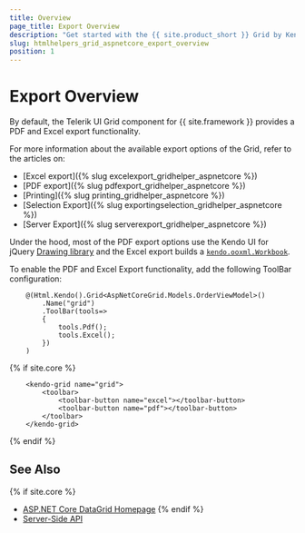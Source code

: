 ```yaml
---
title: Overview
page_title: Export Overview
description: "Get started with the {{ site.product_short }} Grid by Kendo UI and learn how to configure the export functionality of the widget."
slug: htmlhelpers_grid_aspnetcore_export_overview
position: 1
---
```


# Export Overview

By default, the Telerik UI Grid component for {{ site.framework }} provides a PDF and Excel export functionality.

For more information about the available export options of the Grid, refer to the articles on:
* [Excel export]({% slug excelexport_gridhelper_aspnetcore %})
* [PDF export]({% slug pdfexport_gridhelper_aspnetcore %})
* [Printing]({% slug printing_gridhelper_aspnetcore %})
* [Selection Export]({% slug exportingselection_gridhelper_aspnetcore %})
* [Server Export]({% slug serverexport_gridhelper_aspnetcore %})

Under the hood, most of the PDF export options use the Kendo UI for jQuery [Drawing library](https://docs.telerik.com/kendo-ui/framework/drawing/overview) and the Excel export builds a [`kendo.ooxml.Workbook`](https://docs.telerik.com/kendo-ui/api/javascript/ooxml/workbook).

To enable the PDF and Excel Export functionality, add the following ToolBar configuration:

```HtmlHelper
    @(Html.Kendo().Grid<AspNetCoreGrid.Models.OrderViewModel>()
        .Name("grid")
        .ToolBar(tools=>
        {
            tools.Pdf();
            tools.Excel();
        })
    )
```
{% if site.core %}
```TagHelper
    <kendo-grid name="grid">
        <toolbar>
            <toolbar-button name="excel"></toolbar-button>
            <toolbar-button name="pdf"></toolbar-button>
        </toolbar>
    </kendo-grid>
```
{% endif %}

## See Also

{% if site.core %}
* [ASP.NET Core DataGrid Homepage](https://www.telerik.com/aspnet-core-ui/grid)
{% endif %}
* [Server-Side API](/api/grid)
